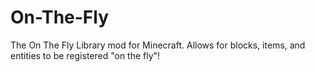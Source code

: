 # On-The-Fly
The On The Fly Library mod for Minecraft. Allows for blocks, items, and entities to be registered "on the fly"!
